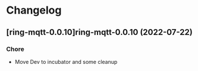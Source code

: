 # Changelog



## [ring-mqtt-0.0.10]ring-mqtt-0.0.10 (2022-07-22)

### Chore

- Move Dev to incubator and some cleanup
  
  